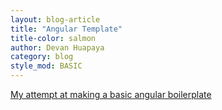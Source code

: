 ```yaml
---
layout: blog-article
title: "Angular Template"
title-color: salmon
author: Devan Huapaya
category: blog
style_mod: BASIC
---
```



[My attempt at making a basic angular boilerplate](https://github.com/imdevan/angular-template)  

